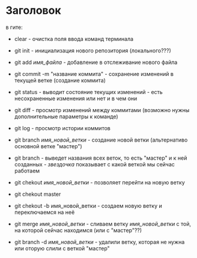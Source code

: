 # Заголовок


в гите:
- clear - очистка поля ввода команд терминала
- git init - инициализация нового репозитория (локального???)
- git add _имя_файла_ - добавление в отслеживание нового файла
- git commit -m "название коммита" - сохранение изменений в текущей ветке (создание коммита)
- git status - выводит состояние текущих изменений - есть несохраненные изменения или нет и в чем они
- git diff - просмотр изменений между коммитами (возможно нужны дополнительные параметры к команде)
- git log - просмотр истории коммитов
- git branch _имя_новой_ветки_ - создание новой ветки (альтернативо основной ветке "мастер")
- git branch - выведет названия всех веток, то есть "мастер" и к ней созданных - *звездочка* показывает с какой веткой мы сейчас работаем
- git chekout _имя_новой_ветки_ - позволяет перейти на новую ветку

- git chekout master
- git chekout -b имя_новой_ветки - создаем новую ветку и переключаемся на неё
- git merge _имя_новой_ветки_ - сливаем ветку _имя_новой_ветки_ с той, на которой сейчас находимся (или с "мастер"??)
- git branch -d _имя_новой_ветки_ - удалили ветку, которая не нужна или оторую слили с веткой "мастер"